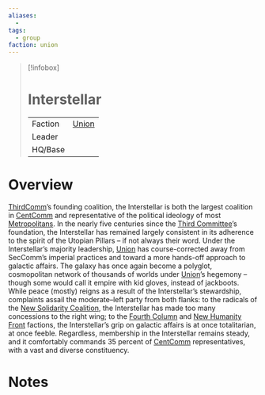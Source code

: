 ```yaml
---
aliases:
  -
tags:
  - group
faction: union
---
```

> [!infobox] 
> # Interstellar
> | | |
> | ---- | ---- |
> | Faction | [Union](Union.md) |
> | Leader |  |
> | HQ/Base | |


# Overview
[ThirdComm](Third%20Committee.md)’s founding coalition, the Interstellar is both the largest coalition in [CentComm](Union%20Central%20Committee.md) and representative of the political ideology of most [Metropolitans](Metropolitan.md). In the nearly five centuries since the [Third Committee](Third%20Committee.md)’s foundation, the Interstellar has remained largely consistent in its adherence to the spirit of the Utopian Pillars – if not always their word. Under the Interstellar’s majority leadership, [Union](Union.md) has course-corrected away from SecComm’s imperial practices and toward a more hands-off approach to galactic affairs. The galaxy has once again become a polyglot, cosmopolitan network of thousands of worlds under [Union](Union.md)’s hegemony – though some would call it empire with kid gloves, instead of jackboots. While peace (mostly) reigns as a result of the Interstellar’s stewardship, complaints assail the moderate–left party from both flanks: to the radicals of the [New Solidarity Coalition](New%20Solidarity%20Coalition.md), the Interstellar has made too many concessions to the right wing; to the [Fourth Column](Fourth%20Column.md) and [New Humanity Front](New%20Humanity%20Front.md) factions, the Interstellar’s grip on galactic affairs is at once totalitarian, at once feeble. Regardless, membership in the Interstellar remains steady, and it comfortably commands 35 percent of [CentComm](Union%20Central%20Committee.md) representatives, with a vast and diverse constituency.

# Notes